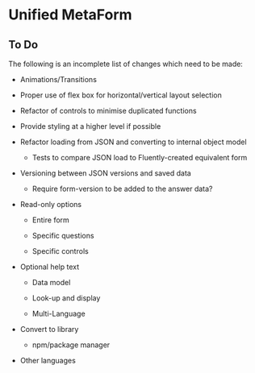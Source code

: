 # Unified MetaForm

## To Do

The following is an incomplete list of changes which need to be made:

* Animations/Transitions

* Proper use of flex box for horizontal/vertical layout selection

* Refactor of controls to minimise duplicated functions

* Provide styling at a higher level if possible

* Refactor loading from JSON and converting to internal object model

  * Tests to compare JSON load to Fluently-created equivalent form

* Versioning between JSON versions and saved data

  * Require form-version to be added to the answer data?

* Read-only options

  * Entire form

  * Specific questions

  * Specific controls

* Optional help text

  * Data model

  * Look-up and display

  * Multi-Language

* Convert to library

  * npm/package manager

* Other languages
